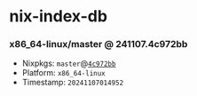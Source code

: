 # nix-index-db
### x86_64-linux/master @ 241107.4c972bb
- Nixpkgs: `master`@[`4c972bb`](https://github.com/NixOS/nixpkgs/commit/4c972bb0ce8f14c4cea3072706318b993af15ca7)
- Platform: `x86_64-linux`
- Timestamp: `20241107014952`
